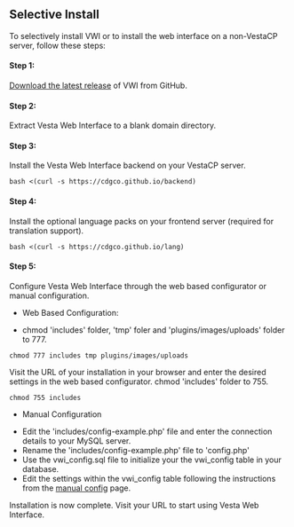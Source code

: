 ## Selective Install
To selectively install VWI or to install the web interface on a non-VestaCP server, follow these steps:


#### Step 1:
[Download the latest release](https://github.com/cdgco/VestaWebInterface/archive/v0.5.0-Beta.zip) of VWI from GitHub.

#### Step 2:
Extract Vesta Web Interface to a blank domain directory.

#### Step 3:
Install the Vesta Web Interface backend on your VestaCP server.
```
bash <(curl -s https://cdgco.github.io/backend)
```
#### Step 4:
Install the optional language packs on your frontend server (required for translation support).
```
bash <(curl -s https://cdgco.github.io/lang)
```
#### Step 5:
Configure Vesta Web Interface through the web based configurator or manual configuration.

* Web Based Configuration:
    
 - chmod 'includes' folder, 'tmp' foler and 'plugins/images/uploads' folder to 777.
```
chmod 777 includes tmp plugins/images/uploads
```
Visit the URL of your installation in your browser and enter the desired settings in the web based configurator.
chmod 'includes' folder to 755.
```
chmod 755 includes
```
* Manual Configuration
 - Edit the 'includes/config-example.php' file and enter the connection details to your MySQL server.
 - Rename the 'includes/config-example.php' file to 'config.php'
 - Use the vwi_config.sql file to initialize your the vwi_config table in your database.
 - Edit the settings within the vwi_config table following the instructions from the [manual config](manual-config) page.


Installation is now complete. Visit your URL to start using Vesta Web Interface.